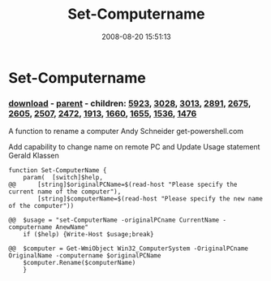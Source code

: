 ﻿---
pid:            541
poster:         Gerald Klassen
title:          Set-Computername
date:           2008-08-20 15:51:13
format:         posh
parent:         540
parent:         540
children:       5923,3028,3013,2891,2675,2605,2507,2472,1913,1660,1655,1536,1476
---

# Set-Computername

### [download](541.ps1) - [parent](540.md) - children: [5923](5923.md), [3028](3028.md), [3013](3013.md), [2891](2891.md), [2675](2675.md), [2605](2605.md), [2507](2507.md), [2472](2472.md), [1913](1913.md), [1660](1660.md), [1655](1655.md), [1536](1536.md), [1476](1476.md)

A function to rename a computer
Andy Schneider
get-powershell.com

Add capability to change name on remote PC and Update Usage statement
Gerald Klassen

```posh
function Set-ComputerName {
	param(	[switch]$help,
@@		[string]$originalPCName=$(read-host "Please specify the current name of the computer"),
		[string]$computerName=$(read-host "Please specify the new name of the computer"))
			
@@	$usage = "set-ComputerName -originalPCname CurrentName -computername AnewName"
	if ($help) {Write-Host $usage;break}
	
@@	$computer = Get-WmiObject Win32_ComputerSystem -OriginalPCname OriginalName -computername $originalPCName
	$computer.Rename($computerName)
	}
```
